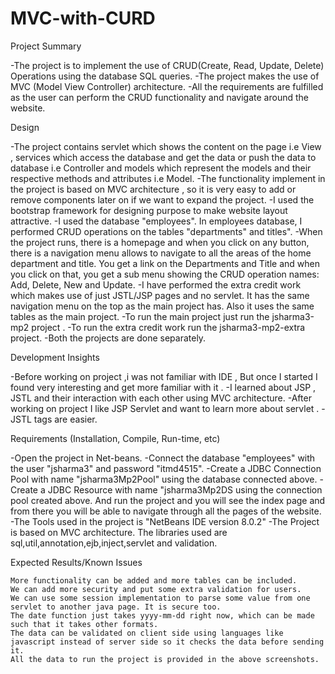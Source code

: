 # MVC-with-CURD
Project Summary

  -The project is to implement the use of CRUD(Create, Read, Update, Delete) Operations using the database SQL queries.
  -The project makes the use of MVC (Model View Controller) architecture.
  -All the requirements are fulfilled as the user can perform the CRUD functionality and navigate around the website.


Design

  -The project contains servlet which shows the content on the page i.e View , services which access the database and       get the data or push the data to database i.e Controller  and models which represent the models and their              respective methods and attributes i.e Model.
  -The functionality implement in the project is based on MVC architecture , so it is very easy to add or remove            components later on if we want to expand the project.
  -I used the bootstrap framework for designing purpose to make website layout attractive.
  -I used the database "employees". In employees database, I performed CRUD operations on the tables "departments" and      titles".
  -When the project runs, there is a homepage and when you click on any button, there is a navigation menu  allows to       navigate to all the areas of the home department and title. You get a link on the Departments and Title and when       you click on that, you get a sub menu showing the CRUD operation names: Add, Delete, New and Update.
  -I have performed the extra credit work which makes use of just JSTL/JSP pages and no servlet. It has the same            navigation menu on the top as the main project has. Also it uses the same tables as the main project.
  -To run the main project just run the jsharma3-mp2 project .
  -To run the extra credit work run the jsharma3-mp2-extra project.
  -Both the projects are done separately.


Development Insights

  -Before working on project ,i was not familiar with IDE , But once I started I found very interesting and  get more       familiar with it .
  -I learned about JSP , JSTL and their interaction with each other using MVC architecture.
  -After working on project I like JSP Servlet and want to learn more about servlet .
  -JSTL tags are easier.

Requirements (Installation, Compile, Run-time, etc)

  -Open the project in Net-beans.
  -Connect the database "employees" with the user "jsharma3" and password "itmd4515".
  -Create a JDBC Connection Pool with name "jsharma3Mp2Pool" using the database connected above.
  -Create a JDBC Resource with name "jsharma3Mp2DS using the connection pool created above. And run the project and you       will see the index page and from there you will be able to navigate through all the pages of the website.
  -The Tools used in the project is "NetBeans IDE version 8.0.2"
  -The Project is  based on MVC architecture. The libraries used are sql,util,annotation,ejb,inject,servlet and           validation.

Expected Results/Known Issues


    More functionality can be added and more tables can be included.
    We can add more security and put some extra validation for users.
    We can use some session implementation to parse some value from one servlet to another java page. It is secure too.
    The date function just takes yyyy-mm-dd right now, which can be made such that it takes other formats.
    The data can be validated on client side using languages like javascript instead of server side so it checks the data before sending it.
    All the data to run the project is provided in the above screenshots.
